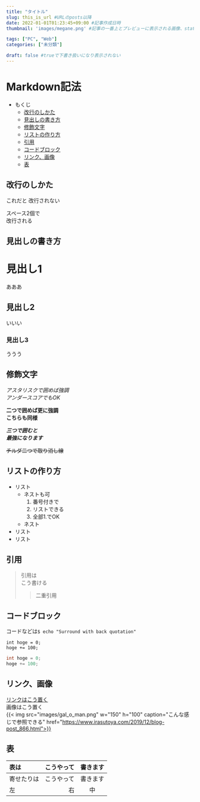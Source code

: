 ```yaml
---
title: "タイトル"
slug: this_is_url #URLのposts以降
date: 2022-01-01T01:23:45+09:00 #記事作成日時
thumbnail: 'images/megane.png' #記事の一番上とプレビューに表示される画像、static以下を入力

tags: ["PC", "Web"]
categories: ["未分類"]

draft: false #trueで下書き扱いになり表示されない
---
```

# Markdown記法
- もくじ
  - [改行のしかた](#改行のしかた)
  - [見出しの書き方](#見出しの書き方)
  - [修飾文字](#修飾文字)
  - [リストの作り方](#リストの作り方)
  - [引用](#引用)
  - [コードブロック](#コードブロック)
  - [リンク、画像](#リンク画像)
  - [表](#表)
<!-- ちなみにコメントアウトはこうやって書ける -->
<!-- 水平線はアンダースコア、アスタリスク、ハイフンのどれかを3つ連続させる -->
## 改行のしかた  
<a id="anchor1"></a>

これだと
改行されない

スペース2個で<!--ここにスペース⇒-->  
改行される

## 見出しの書き方
# 見出し1
あああ
## 見出し2
いいい
### 見出し3
ううう

## 修飾文字
*アスタリスクで囲めば強調*  
_アンダースコアでもOK_

**二つで囲めば更に強調**  
__こちらも同様__

***三つで囲むと***  
___最強になります___

~~チルダ二つで取り消し線~~

## リストの作り方
- リスト
    - ネストも可
        1. 番号付きで
        2. リストできる
        3. 全部1.でOK
    - ネスト
- リスト
- リスト
  
## 引用
> 引用は  
> こう書ける
>> 二重引用

## コードブロック
コードなどは`$ echo "Surround with back quotation"`
<!-- チルダかバッククォーテーション三つでプログラムを書ける -->
~~~
int hoge = 0;
hoge += 100;
~~~
<!-- 最初に言語を書けばシンタックスハイライト -->
```c++
int hoge = 0;
hoge += 100;
```

## リンク、画像
[リンクはこう置く](https://www.google.co.jp/)  
画像はこう置く  
{{< img src="images/gal_o_man.png" w="150" h="100" caption="こんな感じで参照できる" href="https://www.irasutoya.com/2019/12/blog-post_866.html">}}

## 表
|表は|こうやって|書きます|
|:--|--:|:--:|
|寄せたりは|こうやって|書きます|
|左|右|中|